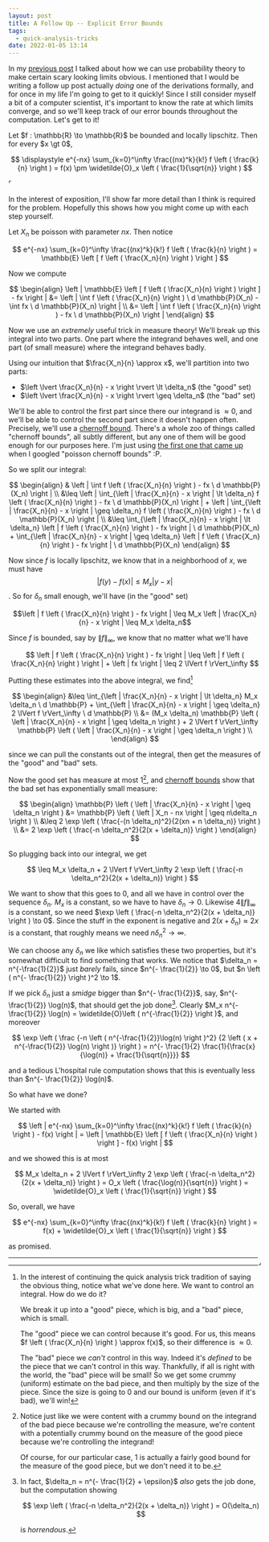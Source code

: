 ```yaml
---
layout: post
title: A Follow Up -- Explicit Error Bounds
tags:
  - quick-analysis-tricks
date: 2022-01-05 13:14
---
```


In my [previous post](/2022/01/05/probability-sums) I talked about how we can 
use probability theory to make certain scary looking limits obvious. I mentioned
that I would be writing a follow up post actually _doing_ one of the derivations
formally, and for once in my life I'm going to get to it quickly! Since I still
consider myself a bit of a computer scientist, it's important to know the rate
at which limits converge, and so we'll keep track of our error bounds throughout
the computation. Let's get to it!

<div class=boxed markdown=1>
Let $f : \mathbb{R} \to \mathbb{R}$ be bounded and locally lipschitz. Then
for every $x \gt 0$,

$$
\displaystyle 
e^{-nx} \sum_{k=0}^\infty \frac{(nx)^k}{k!} f \left ( \frac{k}{n} \right )
= f(x) \pm \widetilde{O}_x \left ( \frac{1}{\sqrt{n}} \right )
$$
</div>

$\ulcorner$

In the interest of exposition, I'll show far more detail than I think is
required for the problem. Hopefully this shows how you might come up with
each step yourself.

Let $X_n$ be poisson with parameter $nx$. Then notice

$$
e^{-nx} \sum_{k=0}^\infty \frac{(nx)^k}{k!} f \left ( \frac{k}{n} \right )
= \mathbb{E} \left [ f \left ( \frac{X_n}{n} \right ) \right ]
$$

Now we compute

$$
\begin{align}
\left | \mathbb{E} \left [ f \left ( \frac{X_n}{n} \right ) \right ] - fx \right |
&=
\left | \int f \left ( \frac{X_n}{n} \right ) \ d \mathbb{P}(X_n) - \int fx \ d \mathbb{P}(X_n) \right | \\
&=
\left | \int f \left ( \frac{X_n}{n} \right ) - fx \ d \mathbb{P}(X_n) \right |
\end{align}
$$

Now we use an _extremely_ useful trick in measure theory! We'll break up
this integral into two parts. One part where the integrand behaves well,
and one part (of small measure) where the integrand behaves badly.

Using our intuition that $\frac{X_n}{n} \approx x$, we'll partition into
two parts: 

- $\left \lvert \frac{X_n}{n} - x \right \rvert \lt \delta_n$ (the "good" set)
- $\left \lvert \frac{X_n}{n} - x \right \rvert \geq \delta_n$ (the "bad" set)

We'll be able to control the first part since there our integrand is $\approx 0$,
and we'll be able to control the second part since it doesn't happen often. 
Precisely, we'll use a [chernoff bound](https://en.wikipedia.org/wiki/Chernoff_bound).
There's a whole zoo of things called "chernoff bounds", all subtly different,
but any one of them will be good enough for our purposes here. I'm just using
[the first one that came up][1] when I googled "poisson chernoff bounds" :P.

So we split our integral:

$$
\begin{align}
& \left | \int f \left ( \frac{X_n}{n} \right ) - fx \ d \mathbb{P}(X_n) \right | \\
&\leq 
\left | 
  \int_{\left | \frac{X_n}{n} - x \right | \lt \delta_n} f \left ( \frac{X_n}{n} \right ) - fx \ d \mathbb{P}(X_n) 
\right |
+
\left |
  \int_{\left | \frac{X_n}{n} - x \right | \geq \delta_n} f \left ( \frac{X_n}{n} \right ) - fx \ d \mathbb{P}(X_n) 
\right | \\
&\leq 
\int_{\left | \frac{X_n}{n} - x \right | \lt \delta_n} 
\left |
  f \left ( \frac{X_n}{n} \right ) - fx 
\right |
\ d \mathbb{P}(X_n) 
+
\int_{\left | \frac{X_n}{n} - x \right | \geq \delta_n} 
\left |
  f \left ( \frac{X_n}{n} \right ) - fx 
\right |
\ d \mathbb{P}(X_n) 
\end{align}
$$

Now since $f$ is locally lipschitz, we know that in a neighborhood of $x$,
we must have $$|f(y) - f(x)| \leq M_x |y - x|$$. So for $\delta_n$ small enough,
we'll have (in the "good" set)

$$\left | f \left ( \frac{X_n}{n} \right ) - fx \right | \leq M_x \left | \frac{X_n}{n} - x \right | \leq M_x \delta_n$$

Since $f$ is bounded, say by $\lVert f \rVert_\infty$, 
we know that no matter what we'll have

$$
\left | f \left ( \frac{X_n}{n} \right ) - fx \right | \leq 
\left | f \left ( \frac{X_n}{n} \right ) \right | + \left | fx \right | \leq 
2 \lVert f \rVert_\infty
$$

Putting these estimates into the above integral, we find[^1]

$$
\begin{align}
&\leq 
\int_{\left | \frac{X_n}{n} - x \right | \lt \delta_n} M_x \delta_n \ d \mathbb{P}
+
\int_{\left | \frac{X_n}{n} - x \right | \geq \delta_n} 2 \lVert f \rVert_\infty \ d \mathbb{P} \\
&=
(M_x \delta_n) \mathbb{P} \left ( \left | \frac{X_n}{n} - x \right | \geq \delta_n  \right )
+
2 \lVert f \rVert_\infty \mathbb{P} \left ( \left | \frac{X_n}{n} - x \right | \geq \delta_n  \right ) \\
\end{align}
$$

since we can pull the constants out of the integral, then get the measures
of the "good" and "bad" sets.

Now the good set has measure at most $1$[^2], and [chernoff bounds][1]
show that the bad set has exponentially small measure:

$$
\begin{align}
\mathbb{P} \left ( \left | \frac{X_n}{n} - x \right | \geq \delta_n \right )
&=
\mathbb{P} \left ( \left | X_n - nx \right | \geq n\delta_n \right ) \\
&\leq
2 \exp \left ( \frac{-(n \delta_n)^2}{2(xn + n \delta_n)} \right ) \\
&=
2 \exp \left ( \frac{-n \delta_n^2}{2(x + \delta_n)} \right )
\end{align}
$$

So plugging back into our integral, we get

$$
\leq M_x \delta_n + 2 \lVert f \rVert_\infty 2 \exp \left ( \frac{-n \delta_n^2}{2(x + \delta_n)} \right )
$$

We want to show that this goes to $0$, and all we have in control over
the sequence $\delta_n$. 
$M_x$ is a constant, so we have to have $\delta_n \to 0$. 
Likewise $4 \lVert f \rVert_\infty$ is a constant, so we need 
$\exp \left ( \frac{-n \delta_n^2}{2(x + \delta_n)} \right ) \to 0$.
Since the stuff in the exponent is negative and 
$2(x + \delta_n) \approx 2x$ is a constant, that roughly means we need $n \delta_n^2 \to \infty$.

We can choose any $\delta_n$ we like which satisfies these two properties,
but it's somewhat difficult to find something that works.
We notice that $\delta_n = n^{-\frac{1}{2}}$ just _barely_ fails, since
$n^{- \frac{1}{2}} \to 0$, but $n \left ( n^{- \frac{1}{2}} \right )^2 \to 1$.

If we pick $\delta_n$ just a _smidge_ bigger than $n^{- \frac{1}{2}}$, say,
$n^{- \frac{1}{2}} \log(n)$, that should get the job done[^3]. 
Clearly $M_x n^{- \frac{1}{2}} \log(n) = \widetilde{O}\left ( n^{-\frac{1}{2}} \right )$,
and moreover

$$
\exp 
\left ( 
  \frac
  {-n \left ( n^{-\frac{1}{2}}\log(n) \right )^2}
  {2 \left ( x + n^{-\frac{1}{2}} \log(n) \right )} 
\right )
= n^{- \frac{1}{2} \frac{1}{\frac{x}{\log(n)} + \frac{1}{\sqrt{n}}}}
$$

and a tedious L'hospital rule computation shows that this is eventually less
than $n^{- \frac{1}{2}} \log(n)$.

So what have we done?

We started with

$$
\left | 
  e^{-nx} \sum_{k=0}^\infty \frac{(nx)^k}{k!} f \left ( \frac{k}{n} \right ) - f(x)
\right |
= \left | \mathbb{E} \left [ f \left ( \frac{X_n}{n} \right ) \right ] - f(x) \right |
$$

and we showed this is at most

$$
M_x \delta_n + 2 \lVert f \rVert_\infty 2 \exp \left ( \frac{-n \delta_n^2}{2(x + \delta_n)} \right )
= O_x \left ( \frac{\log(n)}{\sqrt{n}} \right )
= \widetilde{O}_x \left ( \frac{1}{\sqrt{n}} \right )
$$

So, overall, we have

$$
e^{-nx} \sum_{k=0}^\infty \frac{(nx)^k}{k!} f \left ( \frac{k}{n} \right ) 
= f(x) + \widetilde{O}_x \left ( \frac{1}{\sqrt{n}} \right )
$$

as promised.

<span style="float:right">$\lrcorner$</span>

---

[^1]:
    In the interest of continuing the quick analysis trick tradition of 
    saying the obvious thing, notice what we've done here. We want to 
    control an integral. How do we do it?

    We break it up into a "good" piece, which is big, and a "bad" piece, which
    is small.

    The "good" piece we can control because it's good. For us, this means
    $f \left ( \frac{X_n}{n} \right ) \approx f(x)$, so their difference is
    $\approx 0$.

    The "bad" piece we _can't_ control in this way. Indeed it's _defined_ to
    be the piece that we can't control in this way. Thankfully, if all is
    right with the world, the "bad" piece will be small! So we get some
    crummy (uniform) estimate on the bad piece, and then multiply by the 
    size of the piece. Since the size is going to $0$ and our bound is 
    uniform (even if it's bad), we'll win!

[^2]:
    Notice just like we were content with a crummy bound on the integrand
    of the bad piece because we're controlling the measure, we're content with
    a potentially crummy bound on the measure of the good piece because we're
    controlling the integrand!

    Of course, for our particular case, $1$ is actually a fairly good bound 
    for the measure of the good piece, but we don't need it to be.

[^3]:
    In fact, $\delta_n = n^{- \frac{1}{2} + \epsilon}$ _also_ gets the 
    job done, but the computation showing

    $$
    \exp \left ( \frac{-n \delta_n^2}{2(x + \delta_n)} \right ) = O(\delta_n)
    $$

    is _horrendous_. 

[1]: https://math.stackexchange.com/questions/2434883/chernoff-style-bounds-for-poisson-distribution
